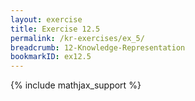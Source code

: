 ```yaml
---
layout: exercise
title: Exercise 12.5
permalink: /kr-exercises/ex_5/
breadcrumb: 12-Knowledge-Representation
bookmarkID: ex12.5
---
```


{% include mathjax_support %}
